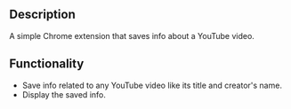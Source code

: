## Description
A simple Chrome extension that saves info about a YouTube video.

## Functionality
* Save info related to any YouTube video like its title and creator's name.
* Display the saved info.